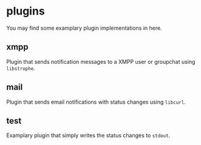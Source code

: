
# plugins

You may find some examplary plugin implementations in here.


## xmpp

Plugin that sends notification messages to a XMPP user or groupchat using
`libstrophe`.


## mail

Plugin that sends email notifications with status changes using `libcurl`.


## test

Examplary plugin that simply writes the status changes to `stdout`.
